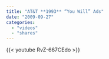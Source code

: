```yaml
---
title: "AT&T **1993** “You Will” Ads"
date: "2009-09-27"
categories:
  - "videos"
  - "shares"
---
```


{{< youtube RvZ-667CEdo >}}
